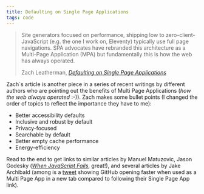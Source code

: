 ```yaml
---
title: Defaulting on Single Page Applications
tags: code
---
```

> Site generators focused on performance, shipping low to zero-client-JavaScript (e.g. the one I work on, Eleventy) typically use full page navigations. SPA advocates have rebranded this architecture as a Multi-Page Application (MPA) but fundamentally this is how the web has always operated.
> <footer>Zach Leatherman, <a href="https://www.zachleat.com/web/single-page-applications/"><cite>Defaulting on Single Page Applications</cite></a>

Zach´s article is another piece in a series of recent writings by different authors who are pointing out the benefits of Multi Page Applications (*how the web always operated* :-)). Zach makes some bullet points (I changed the order of topics to reflect the importance they have to me):

- Better accessibility defaults
- Inclusive and robust by default
- Privacy-focused
- Searchable by default
- Better empty cache performance
- Energy-efficiency

Read to the end to get links to similar articles by Manuel Matuzovic, Jason Godesky ([<cite>When JavaScript Fails</cite>](https://scribe.rip/@jason.godesky/when-javascript-fails-52eef47e90db), great!), and several articles by Jake Archibald (among is a [tweet](https://twitter.com/jaffathecake/status/1433317536754458628) showing GitHub opening faster when used as a Multi Page App in a new tab compared to following their Single Page App link).

